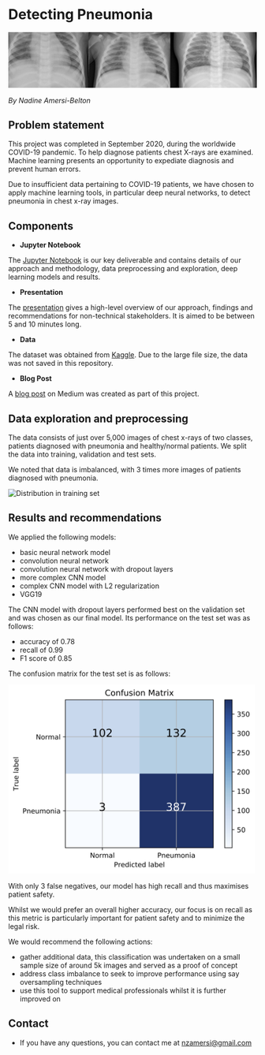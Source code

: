 # Detecting Pneumonia

<img src="/Images/xrayheader.png" alt="Chest x-ray images" >

*By Nadine Amersi-Belton*

## Problem statement

This project was completed in September 2020, during the worldwide COVID-19 pandemic. To help diagnose patients chest X-rays are examined. Machine learning presents an opportunity to expediate diagnosis and prevent human errors.

Due to insufficient data pertaining to COVID-19 patients, we have chosen to apply machine learning tools, in particular deep neural networks, to detect pneumonia in chest x-ray images.

## Components

* **Jupyter Notebook**

The [Jupyter Notebook](https://nbviewer.jupyter.org/github/nadinezab/detecting-pneumonia/blob/master/pneumonia-detection.ipynb) is our key deliverable and contains details of our approach and methodology, data preprocessing and exploration, deep learning models and results.

* **Presentation**

The [presentation](https://github.com/nadinezab/detecting-pneumonia/blob/master/presentation.pdf) gives a high-level overview of our approach, findings and recommendations for non-technical stakeholders. It is aimed to be between 5 and 10 minutes long.

* **Data**

The dataset was obtained from [Kaggle](https://www.kaggle.com/paultimothymooney/chest-xray-pneumonia). Due to the large file size, the data was not saved in this repository.


* **Blog Post**

A [blog post](TBD) on Medium was created as part of this project.

## Data exploration and preprocessing

The data consists of just over 5,000 images of chest x-rays of two classes, patients diagnosed with pneumonia and healthy/normal patients. We split the data into training, validation and test sets.

We noted that data is imbalanced, with 3 times more images of patients diagnosed with pneumonia.

<img src="/Images/distribution.png" alt="Distribution in training set" width = "500" >


## Results and recommendations

We applied the following models:
* basic neural network model
* convolution neural network
* convolution neural network with dropout layers
* more complex CNN model
* complex CNN model with L2 regularization
* VGG19 

The CNN model with dropout layers performed best on the validation set and was chosen as our final model. Its performance on the test set was as follows:
* accuracy of 0.78
* recall of 0.99
* F1 score of 0.85

The confusion matrix for the test set is as follows:

<img src="/Images/confmatrix.png" alt="Confusion matrix" width = "500">

With only 3 false negatives, our model has high recall and thus maximises patient safety.

Whilst we would prefer an overall higher accuracy, our focus is on recall as this metric is particularly important for patient safety and to minimize the legal risk.

We would recommend the following actions:
* gather additional data, this classification was undertaken on a small sample size of around 5k images and served as a proof of concept
* address class imbalance to seek to improve performance using say oversampling techniques
* use this tool to support medical professionals whilst it is further improved on

## Contact

* If you have any questions, you can contact me at nzamersi@gmail.com